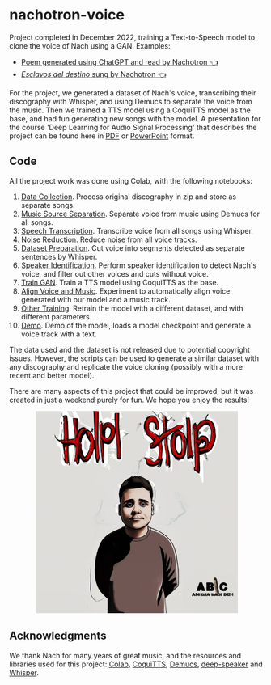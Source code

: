 # nachotron-voice

Project completed in December 2022, training a Text-to-Speech model to clone the voice of Nach using a GAN. Examples:

* [Poem generated using ChatGPT and read by Nachotron :point_left:](https://github.com/pablomm/nachotron-voice/raw/main/docs/nachotron_chatgpt_poem.mp3)
* [*Esclavos del destino* sung by Nachotron :point_left:](https://github.com/pablomm/nachotron-voice/raw/main/docs/nachotron_esclavos_del_destino.mp3)

For the project, we generated a dataset of Nach's voice, transcribing their discography with Whisper, and using Demucs to separate the voice from the music. Then we trained a TTS model using a CoquiTTS model as the base, and had fun generating new songs with the model. A presentation for the course 'Deep Learning for Audio Signal Processing' that describes the project can be found here in [PDF](docs/presentation_DLASP.pdf) or [PowerPoint](docs/presentation_DLASP.pptx) format.

## Code

All the project work was done using Colab, with the following notebooks:

1. [Data Collection](notebooks/0_data_collection.ipynb). Process original discography in zip and store as separate songs.
2. [Music Source Separation](notebooks/1_music_source_separation.ipynb). Separate voice from music using Demucs for all songs.
3. [Speech Transcription](notebooks/2_speech_transcription.ipynb). Transcribe voice from all songs using Whisper.
4. [Noise Reduction](notebooks/3_noise_reduction.ipynb). Reduce noise from all voice tracks.
5. [Dataset Preparation](notebooks/4_dataset_preparation.ipynb). Cut voice into segments detected as separate sentences by Whisper.
6. [Speaker Identification](notebooks/5_speaker_identification.ipynb). Perform speaker identification to detect Nach's voice, and filter out other voices and cuts without voice.
7. [Train GAN](notebooks/6_train_tts.ipynb). Train a TTS model using CoquiTTS as the base.
8. [Align Voice and Music](notebooks/7_aligning.ipynb). Experiment to automatically align voice generated with our model and a music track.
9. [Other Training](notebooks/8.1_frankestein_retrain_tts.ipynb). Retrain the model with a different dataset, and with different parameters.
10. [Demo](notebooks/9_directo_exposicion.ipynb). Demo of the model, loads a model checkpoint and generate a voice track with a text.

The data used and the dataset is not released due to potential copyright issues. However, the scripts can be used to generate a similar dataset with any discography and replicate the voice cloning (possibly with a more recent and better model).

There are many aspects of this project that could be improved, but it was created in just a weekend purely for fun. We hope you enjoy the results!

<p align="center">
 <img src="./docs/pablo_rap_disc.png" alt="Pablo cover" width="400" height="400">
</p>

## Acknowledgments

We thank Nach for many years of great music, and the resources and libraries used for this project: [Colab](https://colab.research.google.com/), [CoquiTTS](https://github.com/coqui-ai/TTS), [Demucs](https://github.com/facebookresearch/demucs), [deep-speaker](https://github.com/philipperemy/deep-speaker.git) and [Whisper](https://github.com/openai/whisper).
